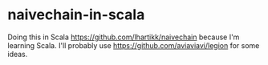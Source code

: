 # naivechain-in-scala

Doing this in Scala https://github.com/lhartikk/naivechain because I'm learning Scala.
I'll probably use https://github.com/aviaviavi/legion for some ideas.

